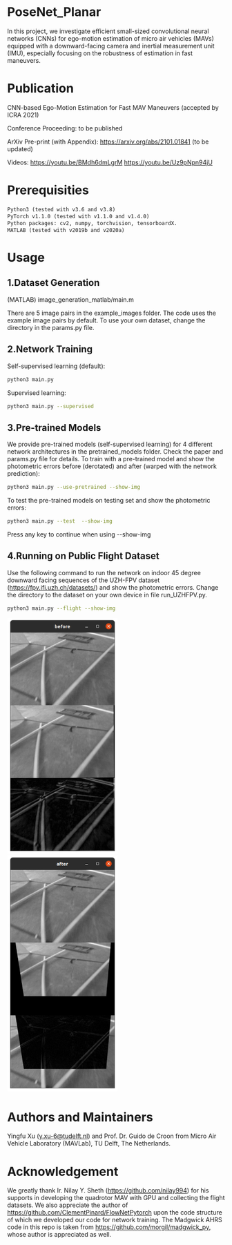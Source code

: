 # PoseNet_Planar
In this project, we investigate efficient small-sized convolutional neural networks (CNNs) for ego-motion estimation of micro air vehicles (MAVs) equipped with a downward-facing camera and inertial measurement unit (IMU), especially focusing on the robustness of estimation in fast maneuvers. 

# Publication
CNN-based Ego-Motion Estimation for Fast MAV Maneuvers (accepted by ICRA 2021)

Conference Proceeding: to be published

ArXiv Pre-print (with Appendix): https://arxiv.org/abs/2101.01841 (to be updated)

Videos: https://youtu.be/BMdh6dmLgrM https://youtu.be/Uz9pNpn94jU

# Prerequisities
```
Python3 (tested with v3.6 and v3.8) 
PyTorch v1.1.0 (tested with v1.1.0 and v1.4.0)
Python packages: cv2, numpy, torchvision, tensorboardX.
MATLAB (tested with v2019b and v2020a)
```

# Usage
## 1.Dataset Generation 
(MATLAB) image_generation_matlab/main.m

There are 5 image pairs in the example_images folder. The code uses the example image pairs by default. To use your own dataset, change the directory in the params.py file.

## 2.Network Training
Self-supervised learning (default): 
```bash
python3 main.py
```
Supervised learning: 
```bash
python3 main.py --supervised
```
## 3.Pre-trained Models
We provide pre-trained models (self-supervised learning) for 4 different network architectures in the pretrained_models folder. Check the paper and params.py file for details. To train with a pre-trained model and show the photometric errors before (derotated) and after (warped with the network prediction):
```bash
python3 main.py --use-pretrained --show-img
```
To test the pre-trained models on testing set and show the photometric errors:
```bash
python3 main.py --test  --show-img
```
Press any key to continue when using --show-img

## 4.Running on Public Flight Dataset
Use the following command to run the network on indoor 45 degree downward facing sequences of the UZH-FPV dataset (https://fpv.ifi.uzh.ch/datasets/) and show the photometric errors. Change the directory to the dataset on your own device in file run_UZHFPV.py.
```bash
python3 main.py --flight --show-img
```
<img src='https://github.com/YingfuXu/PoseNet_Planar/blob/main/example_images/photometric_error_example/before.png' width=256>  <img src='https://github.com/YingfuXu/PoseNet_Planar/blob/main/example_images/photometric_error_example/after.png' width=256>

# Authors and Maintainers
Yingfu Xu (y.xu-6@tudelft.nl) and Prof. Dr. Guido de Croon from Micro Air Vehicle Laboratory (MAVLab), TU Delft, The Netherlands.

# Acknowledgement

We greatly thank Ir. Nilay Y. Sheth (https://github.com/nilay994) for his supports in developing the quadrotor MAV with GPU and collecting the flight datasets. We also appreciate the author of https://github.com/ClementPinard/FlowNetPytorch upon the code structure of which we developed our code for network training. The Madgwick AHRS code in this repo is taken from https://github.com/morgil/madgwick_py, whose author is appreciated as well.
